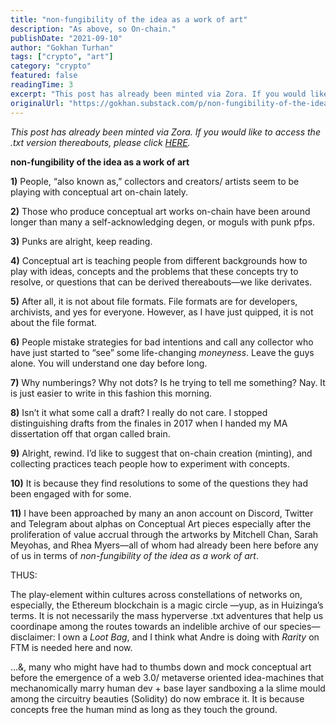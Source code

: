 ```yaml
---
title: "non-fungibility of the idea as a work of art"
description: "As above, so On-chain."
publishDate: "2021-09-10"
author: "Gokhan Turhan"
tags: ["crypto", "art"]
category: "crypto"
featured: false
readingTime: 3
excerpt: "This post has already been minted via Zora. If you would like to access the .txt version thereabouts, please click HERE non-fungibility of the idea as a work of art 1..."
originalUrl: "https://gokhan.substack.com/p/non-fungibility-of-the-idea-as-a-work-of-art"
---
```


*This post has already been minted via Zora. If you would like to access the .txt version thereabouts, please click [HERE](https://zora.co/gokhan/4804).*

**non-fungibility of the idea as a work of art**

**1)** People, “also known as,” collectors and creators/ artists seem to be playing with conceptual art on-chain lately.

**2)** Those who produce conceptual art works on-chain have been around longer than many a self-acknowledging degen, or moguls with punk pfps.

**3)** Punks are alright, keep reading.

**4)** Conceptual art is teaching people from different backgrounds how to play with ideas, concepts and the problems that these concepts try to resolve, or questions that can be derived thereabouts—we like derivates.

**5)** After all, it is not about file formats. File formats are for developers, archivists, and yes for everyone. However, as I have just quipped, it is not about the file format.

**6)** People mistake strategies for bad intentions and call any collector who have just started to “see” some life-changing *moneyness*. Leave the guys alone. You will understand one day before long.

**7)** Why numberings? Why not dots? Is he trying to tell me something? Nay. It is just easier to write in this fashion this morning.

**8)** Isn’t it what some call a draft? I really do not care. I stopped distinguishing drafts from the finales in 2017 when I handed my MA dissertation off that organ called brain.

**9)** Alright, rewind. I’d like to suggest that on-chain creation (minting), and collecting practices teach people how to experiment with concepts.

**10)** It is because they find resolutions to some of the questions they had been engaged with for some.

**11)** I have been approached by many an anon account on Discord, Twitter and Telegram about alphas on Conceptual Art pieces especially after the proliferation of value accrual through the artworks by Mitchell Chan, Sarah Meyohas, and Rhea Myers—all of whom had already been here before any of us in terms of *non-fungibility of the idea as a work of art*.

THUS:

 The play-element within cultures across constellations of networks on, especially, the Ethereum blockchain is a magic circle —yup, as in Huizinga’s terms. It is not necessarily the mass hyperverse .txt adventures that help us coordinape among the routes towards an indelible archive of our species—disclaimer: I own a *Loot Bag*, and I think what Andre is doing with *Rarity* on FTM is needed here and now.

…&, many who might have had to thumbs down and mock conceptual art before the emergence of a web 3.0/ metaverse oriented idea-machines that mechanomically marry human dev + base layer sandboxing a la slime mould among the circuitry beauties (Solidity) do now embrace it. It is because concepts free the human mind as long as they touch the ground.